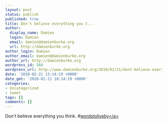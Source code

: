 ```yaml
---
layout: post
status: publish
published: true
title: Don't believe everything you t...
author:
  display_name: Damien
  login: Damien
  email: damien@damienburke.org
  url: http://damienburke.org
author_login: Damien
author_email: damien@damienburke.org
author_url: http://damienburke.org
wordpress_id: 568
wordpress_url: http://www.damienburke.org/2010/02/21/dont-believe-everything-you-t/
date: '2010-02-21 13:14:19 +0000'
date_gmt: '2010-02-21 18:14:19 +0000'
categories:
- Uncategorized
- tweet
tags: []
comments: []
---
```

<p>Don't believe everything you think. #<a href="http:&#47;&#47;search.twitter.com&#47;search?q=%23wordstoliveby" class="aktt_hashtag">wordstoliveby<&#47;a></p>

